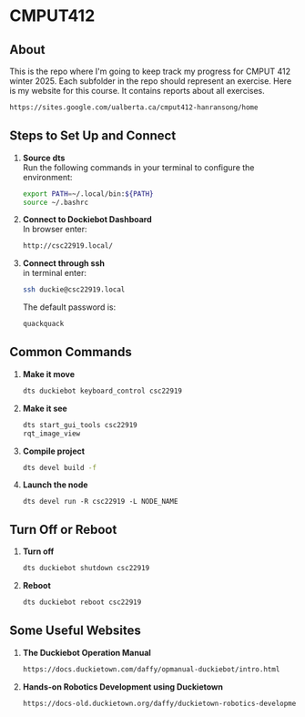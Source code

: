 # CMPUT412

## About

This is the repo where I'm going to keep track my progress for CMPUT 412 winter 2025. Each subfolder in the repo should represent an exercise. Here is my website for this course. It contains reports about all exercises.

```bash
https://sites.google.com/ualberta.ca/cmput412-hanransong/home
```

## Steps to Set Up and Connect

1. **Source dts**  
   Run the following commands in your terminal to configure the environment:

   ```bash
   export PATH=~/.local/bin:${PATH}
   source ~/.bashrc

2. **Connect to Dockiebot Dashboard**  
   In browser enter:

   ```bash
   http://csc22919.local/

3. **Connect through ssh**  
   in terminal enter:

   ```bash
   ssh duckie@csc22919.local
   ```

   The default password is:

   ```bash
   quackquack

## Common Commands

1. **Make it move**

   ```bash
   dts duckiebot keyboard_control csc22919
   ```

2. **Make it see**

   ```bash
   dts start_gui_tools csc22919
   rqt_image_view
   ```

2. **Compile project**

   ```bash
   dts devel build -f
   ```

3. **Launch the node**

   ```
   dts devel run -R csc22919 -L NODE_NAME
   ```

## Turn Off or Reboot

1. **Turn off**
   ```bash
   dts duckiebot shutdown csc22919

2. **Reboot**
   ```bash
   dts duckiebot reboot csc22919

## Some Useful Websites

1. **The Duckiebot Operation Manual**

   ```bash
   https://docs.duckietown.com/daffy/opmanual-duckiebot/intro.html

2. **Hands-on Robotics Development using Duckietown**

   ```bash
   https://docs-old.duckietown.org/daffy/duckietown-robotics-development/out/index.html
